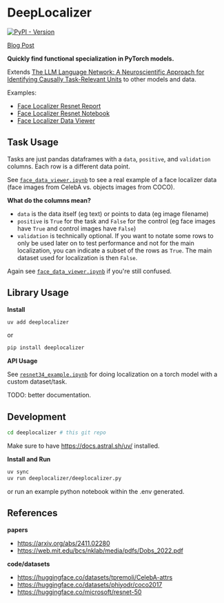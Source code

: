 # DeepLocalizer

[![PyPI - Version](https://img.shields.io/pypi/v/deeplocalizer.svg)](https://pypi.org/project/deeplocalizer) 

[Blog Post](https://www.donnybertucci.com/project/deeplocalizer#blog)


**Quickly find functional specialization in PyTorch models.**

Extends [The LLM Language Network: A Neuroscientific Approach for Identifying Causally Task-Relevant Units](https://arxiv.org/abs/2411.02280) to other models and data.


Examples:

- [Face Localizer Resnet Report](https://www.donnybertucci.com/project/deeplocalizer)
- [Face Localizer Resnet Notebook](./resnet34_example.ipynb)
- [Face Localizer Data Viewer](./face_data_viewer.ipynb)

## Task Usage

Tasks are just pandas dataframes with a `data`, `positive`, and `validation` columns. Each row is a different data point.

See [`face_data_viewer.ipynb`](./face_data_viewer.ipynb) to see a real example of a face localizer data (face images from CelebA vs. objects images from COCO).


**What do the columns mean?**

- `data` is the data itself (eg text) or points to data (eg image filename)
- `positive` is `True` for the task and `False` for the control (eg face images have `True` and control images have `False`)
- `validation` is technically optional. If you want to notate some rows to only be used later on to test performance and not for the main localization, you can indicate a subset of the rows as `True`. The main dataset used for localization is then `False`.

Again see [`face_data_viewer.ipynb`](./face_data_viewer.ipynb) if you're still confused.

## Library Usage

**Install**

```bash
uv add deeplocalizer
```

or

```bash
pip install deeplocalizer
```

**API Usage**

See [`resnet34_example.ipynb`](./resnet34_example.ipynb) for doing localization on a torch model with a custom dataset/task. 

TODO: better documentation.


## Development

```bash
cd deeplocalizer # this git repo
```

Make sure to have https://docs.astral.sh/uv/ installed.

**Install and Run**

```bash
uv sync
uv run deeplocalizer/deeplocalizer.py
```

or run an example python notebook within the .env generated.

## References

**papers**
- https://arxiv.org/abs/2411.02280
- https://web.mit.edu/bcs/nklab/media/pdfs/Dobs_2022.pdf

**code/datasets**
- https://huggingface.co/datasets/tpremoli/CelebA-attrs
- https://huggingface.co/datasets/phiyodr/coco2017
- https://huggingface.co/microsoft/resnet-50
